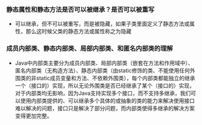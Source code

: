 ### 静态属性和静态方法是否可以被继承？是否可以被重写
- 可以继承，但不可以被重写，而是被隐藏，如果子类里面定义了静态方法或属性，那么这时候父类的静态方法或属性称之为隐藏

### 成员内部类、静态内部类、局部内部类、和匿名内部类的理解
- Java中内部类主要分为成员内部类、局部内部类（嵌套在方法和作用域中）、匿名内部类（无构造方法）、静态内部类（由static修饰的类、不能使用任何外围类的非static成员变量和方法、不依赖外围类），每个内部类都能独立的继承一个（接口的）实现，所以无论外围类是否已经继承了某个（接口的）实现，对于内部类均无影响，因为Java支持实现多个接口，而不支持多继承，我们可以使用内部类提供的、可以继承多个具体的或抽象的类的能力来解决使用接口难以解决的问题，接口只是解决了部分问题，而内部类使得多继承的解决方案变得更加完整。